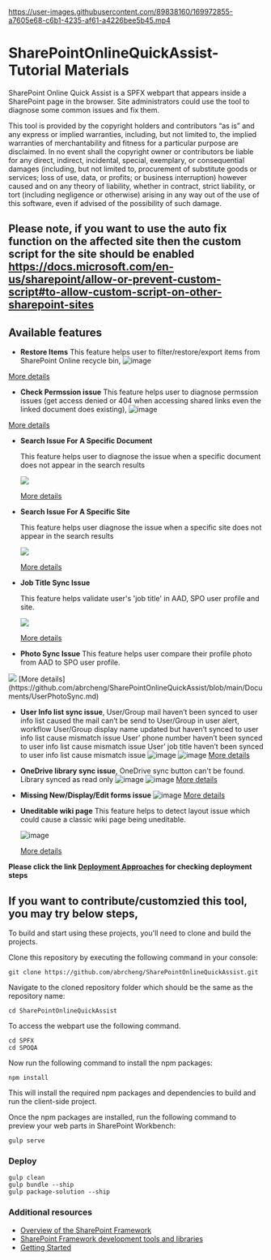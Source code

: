 

https://user-images.githubusercontent.com/89838160/169972855-a7605e68-c6b1-4235-af61-a4226bee5b45.mp4


# SharePointOnlineQuickAssist-Tutorial Materials

SharePoint Online Quick Assist is a SPFX webpart that appears inside a SharePoint page in the browser. Site administrators could use the tool to diagnose some common issues and fix them.

This tool is provided by the copyright holders and contributors “as is” and any express or implied warranties, including, but not limited to, the implied warranties of merchantability and fitness for a particular purpose are disclaimed. In no event shall the copyright owner or contributors be liable for any direct, indirect, incidental, special, exemplary, or consequential damages (including, but not limited to, procurement of substitute goods or services; loss of use, data, or profits; or business interruption) however caused and on any theory of liability, whether in contract, strict liability, or tort (including negligence or otherwise) arising in any way out of the use of this software, even if advised of the possibility of such damage.

## Please note, if you want to use the auto fix function on the affected site then the custom script for the site should be enabled https://docs.microsoft.com/en-us/sharepoint/allow-or-prevent-custom-script#to-allow-custom-script-on-other-sharepoint-sites

## Available features
* **Restore Items**
This feature helps user to filter/restore/export items from SharePoint Online recycle bin,
![image](https://user-images.githubusercontent.com/21354416/155688589-199fc965-1333-4073-82b6-677444497a36.png)

[More details](https://github.com/abrcheng/SharePointOnlineQuickAssist/blob/main/Documents/RestoreItems.md)

* **Check Permssion issue**
This feature helps user to diagnose permssion issues (get access denied or 404 when accessing shared links even the linked document does existing),
![image](https://user-images.githubusercontent.com/21354416/160541128-832029ee-cfda-4f4a-913f-9512c43aaf67.png)

[More details](https://github.com/abrcheng/SharePointOnlineQuickAssist/blob/main/Documents/CheckPermissionIssue.md)

* **Search Issue For A Specific Document**


  This feature helps user to diagnose the issue when a specific document does not appear in the search results

  <IMG src=.\assets\NoCrawl.JPG>

   [More details](https://github.com/abrcheng/SharePointOnlineQuickAssist/blob/main/Documents/SearchSpecificDocument.md)


* **Search Issue For A Specific Site**
	
  This feature helps user diagnose the issue when a specific site does not appear in the search results	

  <IMG src=.\assets\SiteNoCrawl.JPG>
	  
   [More details](https://github.com/abrcheng/SharePointOnlineQuickAssist/blob/main/Documents/SearchSpecificSite.md)
	  

* **Job Title Sync Issue**
	

  This feature helps validate user's 'job title' in AAD, SPO user profile and site.
  
  <IMG src=.\assets\JobTitle.JPG>
  
   [More details](https://github.com/abrcheng/SharePointOnlineQuickAssist/blob/main/Documents/JobTitleSyncIssue.md)
    
*  **Photo Sync Issue**
   This feature helps user compare their profile photo from AAD to SPO user profile.
    
  <IMG src=.\assets\CheckUserProfilePhoto.JPG>
    [More details](https://github.com/abrcheng/SharePointOnlineQuickAssist/blob/main/Documents/UserPhotoSync.md)
    
* **User Info list sync issue**,
	User/Group mail haven’t been synced to user info list caused the mail can’t be send to User/Group in user alert, workflow 
	User/Group display name updated but haven’t synced to user info list cause mismatch issue 
	User’ phone number haven’t been synced to user info list cause mismatch issue 
	User’ job title haven’t been synced to user info list cause mismatch issue 
![image](https://user-images.githubusercontent.com/21354416/144986960-e4befdd6-b9d6-40a0-bb54-fc90ca8d0d70.png)
![image](https://user-images.githubusercontent.com/21354416/144987002-085d0652-f243-4c29-84b6-94452d3afdee.png)
[More details](https://github.com/abrcheng/SharePointOnlineQuickAssist/blob/main/Documents/UserInfoSyncIssue.md)
*  **OneDrive library sync issue**,
	 OneDrive sync button can't be found.
	 Library synced as read only 
	 ![image](https://user-images.githubusercontent.com/21354416/144987185-d18e2e24-5b35-4436-ba3f-002dd95819c7.png)
         ![image](https://user-images.githubusercontent.com/21354416/144987204-83e0eb28-9f10-4ec4-858a-cc31c78d0d32.png)
[More details](https://github.com/abrcheng/SharePointOnlineQuickAssist/blob/main/Documents/OneDriveLockIcon.md)

*  **Missing New/Display/Edit forms issue**
	  ![image](https://user-images.githubusercontent.com/21354416/147523270-bef520ae-e487-4414-a449-6348b31efe82.png)
[More details](https://github.com/abrcheng/SharePointOnlineQuickAssist/blob/main/Documents/MissingForms.md)

*  **Uneditable wiki page** This feature helps to detect layout issue which could cause a classic wiki page being uneditable.
	   
	  ![image](https://user-images.githubusercontent.com/102142347/162903702-ed3ed028-6701-49b9-ab32-a88c14cb3480.png)

	  [More details](https://github.com/abrcheng/SharePointOnlineQuickAssist/blob/main/Documents/UneditableClassicWiki.md)

**Please click the link [Deployment Approaches](https://github.com/abrcheng/SharePointOnlineQuickAssist/blob/main/Documents/Installation/ReadMe.md) for checking deployment steps**

## If you want to contribute/customzied this tool, you may try below steps,
	
To build and start using these projects, you'll need to clone and build the projects.

Clone this repository by executing the following command in your console:

```shell
git clone https://github.com/abrcheng/SharePointOnlineQuickAssist.git
```

Navigate to the cloned repository folder which should be the same as the repository name:

```shell
cd SharePointOnlineQuickAssist
```

To access the webpart use the following command.

```shell
cd SPFX
cd SPOQA
```


Now run the following command to install the npm packages:

```shell
npm install
```

This will install the required npm packages and dependencies to build and run the client-side project.

Once the npm packages are installed, run the following command to preview your web parts in SharePoint Workbench:

```shell
gulp serve
```

### Deploy
```shell	  
gulp clean
gulp bundle --ship
gulp package-solution --ship
```
### Additional resources

* [Overview of the SharePoint Framework](https://docs.microsoft.com/sharepoint/dev/spfx/sharepoint-framework-overview)
* [SharePoint Framework development tools and libraries](https://docs.microsoft.com/sharepoint/dev/spfx/tools-and-libraries)
* [Getting Started](https://docs.microsoft.com/en-us/sharepoint/dev/spfx/set-up-your-developer-tenant)
